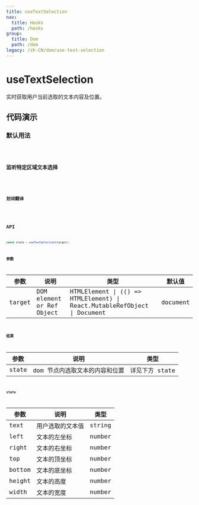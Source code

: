 ```yaml
---
title: useTextSelection
nav:
  title: Hooks
  path: /hooks
group:
  title: Dom
  path: /dom
legacy: /zh-CN/dom/use-text-selection
---
```


# useTextSelection

实时获取用户当前选取的文本内容及位置。

## 代码演示

### 默认用法

<code src="./demo/demo1.tsx" />

### 监听特定区域文本选择

<code src="./demo/demo3.tsx" />

### 划词翻译

<code src="./demo/demo2.tsx" />


## API

``` typescript
const state = useTextSelection(target);
```

### 参数

| 参数 | 说明 | 类型 | 默认值 |
|-----|-----|-----|-----|
| target | DOM element or Ref Object | HTMLElement \| (() => HTMLElement) \| React.MutableRefObject \| Document | document |

### 结果

| 参数 | 说明 | 类型 |
|-----|-----|-----|
| state | dom 节点内选取文本的内容和位置 | 详见下方 state |

#### state

| 参数 | 说明 | 类型 |
|-----|-----|-----|
| text | 用户选取的文本值 | string |
| left | 文本的左坐标 | number |
| right | 文本的右坐标 | number |
| top | 文本的顶坐标 | number |
| bottom | 文本的底坐标 | number |
| height | 文本的高度 | number |
| width | 文本的宽度 | number |
